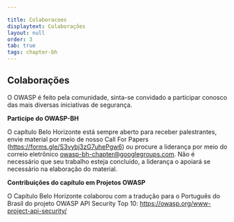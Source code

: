 ```yaml
---

title: Colaboracoes
displaytext: Colaborações
layout: null
order: 3
tab: true
tags: chapter-bh
---
```


<h2>Colaborações</h2>

O OWASP é feito pela comunidade, sinta-se convidado a participar conosco das mais diversas iniciativas de segurança.

**Participe do OWASP-BH**

O capítulo Belo Horizonte está sempre aberto para receber palestrantes, envie material por meio de nosso Call For Papers (<https://forms.gle/S3vybj3zG7uhePgw6>) ou procure a liderança por meio do correio eletrônico <owasp-bh-chapter@googlegroups.com>. Não é necessário que seu trabalho esteja concluído, a liderança o apoiará se necessário na elaboração do material.

**Contribuições do capítulo em Projetos OWASP**

O Capítulo Belo Horizonte colaborou com a tradução para o Português do Brasil do projeto OWASP API Security Top 10: <https://owasp.org/www-project-api-security/>
